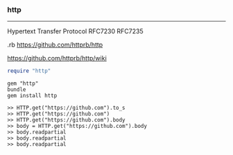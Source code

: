 ### http
---
Hypertext Transfer Protocol RFC7230 RFC7235

.rb
https://github.com/httprb/http

https://github.com/httprb/http/wiki

```ruby
require "http"


```

```
gem "http"
bundle
gem install http

>> HTTP.get("https://github.com").to_s
>> HTTP.get("https://github.com")
>> HTTP.get("https://github.com").body
>> body = HTTP.get("https://github.com").body
>> body.readpartial
>> body.readpartial
>> body.readpartial


```






